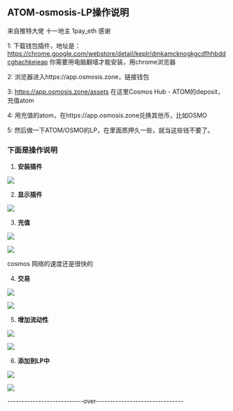 ## ATOM-osmosis-LP操作说明

来自推特大佬 十一地主 1pay_eth 感谢

1: 下载钱包插件，地址是：https://chrome.google.com/webstore/detail/keplr/dmkamcknogkgcdfhhbddcghachkejeap
你需要用电脑翻墙才能安装，用chrome浏览器

2:  浏览器进入https://app.osmosis.zone，链接钱包

3: https://app.osmosis.zone/assets 在这里Cosmos Hub - ATOM的deposit，充值atom

4: 用充值的atom，在https://app.osmosis.zone兑换其他币，比如OSMO

5: 然后做一下ATOM/OSMO的LP，在里面质押久一些，就当这些钱不要了。

### **下面是操作说明**



1.  **安装插件**


![](./osmosis/1.png)


 

2. **显示插件**


![](./osmosis/2.png)

 
3. **充值**


 ![](./osmosis/3.png)


 ![](./osmosis/4.png)

 
   cosmos 网络的速度还是很快的


4. **交易**

 
 ![](./osmosis/5.png)



 ![](./osmosis/6.png)




5. **增加流动性**



 ![](./osmosis/7.png)



 ![](./osmosis/8.png)




 
6. **添加到LP中**

 ![](./osmosis/9.png)




 ![](./osmosis/10.png)


 
---------------------------over-------------------------------
